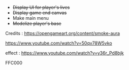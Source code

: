 - ~~Display UI for player's lives~~
- ~~Display game end canvas~~
- Make main menu
- ~~Modelize player's base~~

Credits : https://opengameart.org/content/smoke-aura

https://www.youtube.com/watch?v=50qv78W5vko

effect : https://www.youtube.com/watch?v=y36r_Pd8bjk

FFC000
